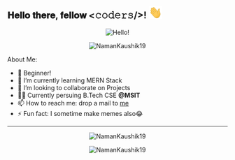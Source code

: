 
<h2> 𝐇𝐞𝐥𝐥𝐨 𝐭𝐡𝐞𝐫𝐞, 𝐟𝐞𝐥𝐥𝐨𝐰 <𝚌𝚘𝚍𝚎𝚛𝚜/>! <img src="https://github.com/ABSphreak/ABSphreak/blob/master/gifs/Hi.gif" width="30px"></h2>


<div align="center">
  <img src="https://images-wixmp-ed30a86b8c4ca887773594c2.wixmp.com/f/ec1af6a3-41aa-4e41-9513-0847fa96f082/d7fnvfv-0893ce87-2e82-47a2-aa61-ca39338f6a75.gif?token=eyJ0eXAiOiJKV1QiLCJhbGciOiJIUzI1NiJ9.eyJzdWIiOiJ1cm46YXBwOjdlMGQxODg5ODIyNjQzNzNhNWYwZDQxNWVhMGQyNmUwIiwiaXNzIjoidXJuOmFwcDo3ZTBkMTg4OTgyMjY0MzczYTVmMGQ0MTVlYTBkMjZlMCIsIm9iaiI6W1t7InBhdGgiOiJcL2ZcL2VjMWFmNmEzLTQxYWEtNGU0MS05NTEzLTA4NDdmYTk2ZjA4MlwvZDdmbnZmdi0wODkzY2U4Ny0yZTgyLTQ3YTItYWE2MS1jYTM5MzM4ZjZhNzUuZ2lmIn1dXSwiYXVkIjpbInVybjpzZXJ2aWNlOmZpbGUuZG93bmxvYWQiXX0.ov-e2l9skoyQulGvTI_LNQBF_6TEdY9IaWMdAm8FxFs" alt="Hello!" width="500"/>
</div>

<p align="center"> <img src="https://komarev.com/ghpvc/?username=NamanKaushik19&label=Profile%20views&color=0e75b6&style=flat" alt="NamanKaushik19" /> </p>

About Me:

- 🔭 Beginner!
- 🌱 I’m currently learning MERN Stack
- 👯 I’m looking to collaborate on Projects
- 👨‍🎓 Currently persuing B.Tech CSE **@MSIT**
- 📫 How to reach me: drop a mail to [me](mailto:naman12k19@gmail.com)
- ⚡ Fun fact: I sometime make memes also😂

<hr>


<p align="center"><img src="https://github-readme-stats.vercel.app/api?username=NamanKaushik19&show_icons=true&locale=en&theme=dracula" alt="NamanKaushik19" /></p>
<p align="center"><img src="https://github-readme-streak-stats.herokuapp.com/?user=NamanKaushik19&theme=tokyonight" alt="NamanKaushik19" /></p>
